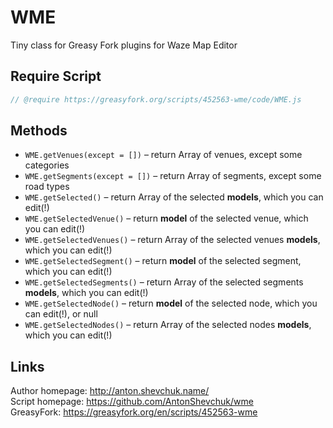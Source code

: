 # WME
Tiny class for Greasy Fork plugins for Waze Map Editor

## Require Script

```javascript
// @require https://greasyfork.org/scripts/452563-wme/code/WME.js
```

## Methods

* `WME.getVenues(except = [])` – return Array of venues, except some categories
* `WME.getSegments(except = [])` – return Array of segments, except some road types
* `WME.getSelected()` – return Array of the selected **models**, which you can edit(!)
* `WME.getSelectedVenue()` – return **model** of the selected venue, which you can edit(!)
* `WME.getSelectedVenues()` – return Array of the selected venues **models**, which you can edit(!)
* `WME.getSelectedSegment()` – return **model** of the selected segment, which you can edit(!)
* `WME.getSelectedSegments()` – return Array of the selected segments **models**, which you can edit(!)
* `WME.getSelectedNode()` – return **model** of the selected node, which you can edit(!), or null
* `WME.getSelectedNodes()` – return Array of the selected nodes **models**, which you can edit(!)

## Links

Author homepage: http://anton.shevchuk.name/  
Script homepage: https://github.com/AntonShevchuk/wme  
GreasyFork: https://greasyfork.org/en/scripts/452563-wme
